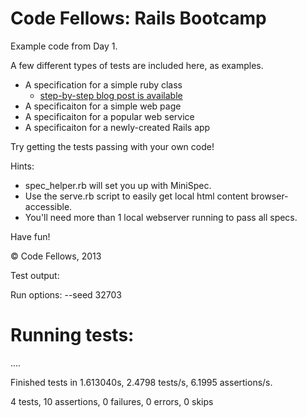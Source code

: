 Code Fellows: Rails Bootcamp
====================

Example code from Day 1.

A few different types of tests are included here, as examples.

 * A specification for a simple ruby class
   * [step-by-step blog post is available](https://gist.github.com/ivanoats/6833823)
 * A specificaiton for a simple web page
 * A specificaiton for a popular web service
 * A specificaiton for a newly-created Rails app

Try getting the tests passing with your own code!

Hints:

 * spec_helper.rb will set you up with MiniSpec.
 * Use the serve.rb script to easily get local html content browser-accessible.
 * You'll need more than 1 local webserver running to pass all specs.

Have fun!

© Code Fellows, 2013

Test output:

Run options: --seed 32703

# Running tests:

....

Finished tests in 1.613040s, 2.4798 tests/s, 6.1995 assertions/s.

4 tests, 10 assertions, 0 failures, 0 errors, 0 skips
